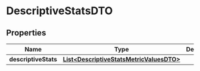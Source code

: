 # DescriptiveStatsDTO

## Properties
Name | Type | Description | Notes
------------ | ------------- | ------------- | -------------
**descriptiveStats** | [**List&lt;DescriptiveStatsMetricValuesDTO&gt;**](DescriptiveStatsMetricValuesDTO.md) |  |  [optional]
